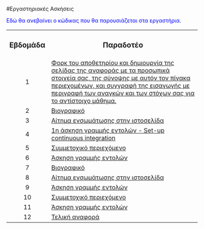 #Εργαστηριακές Ασκήσεις

<span style="color:blue">Εδώ θα ανεβαίνει ο κώδικας που θα παρουσιάζεται στα εργαστήρια.</span>

<table>
  <tbody>
    <tr>
      <td align="center"><h3>Εβδομάδα</h3></td>
      <td align="center"><h3>Παραδοτέο</h3></td>
    </tr>
    <tr>
      <td align="center">1</td>
      <td align="left"><a href="#P1">Φορκ του αποθετηρίου και δημιουργία της σελίδας της αναφοράς με τα προσωπικά στοιχεία σας, της σύνοψης με αυτόν τον πίνακα περιεχομένων, και συγγραφή της εισαγωγής με περιγραφή των αναγκών και των στόχων σας για το αντίστοιχο μάθημα.</a></td>
    </tr>
    <tr>
      <td align="center">2</td>
      <td align="left"><a href="#P2">Βιογραφικό</a></td>
    </tr>
    <tr>
      <td align="center">3</td>
      <td align="left"><a href="#P3">Αίτημα ενσωμάτωσης στην ιστοσελίδα</a></td>
    </tr>
    <tr>
      <td align="center">4</td>
      <td align="left"><a href="#P4">1η άσκηση γραμμής εντολών - Set-up continuous integration</a></td>
    </tr>
    <tr>
      <td align="center">5</td>
      <td align="left"><a href="#P5">Συμμετοχικό περιεχόμενο</a></td>
    </tr>
    <tr>
      <td align="center">6</td>
      <td align="left"><a href="#P6">Άσκηση γραμμής εντολών</a></td>
    </tr>
    <tr>
      <td align="center">7</td>
      <td align="left"><a href="#P7">Βιογραφικό</a></td>
    </tr>
    <tr>
      <td align="center">8</td>
      <td align="left"><a href="#P8">Αίτημα ενσωμάτωσης στην ιστοσελίδα </a></td>
    </tr>
    <tr>
      <td align="center">9</td>
      <td align="left"><a href="#P9">Άσκηση γραμμής εντολών</a></td>
    </tr>
    <tr>
      <td align="center">10</td>
      <td align="left"><a href="#P10">Συμμετοχικό περιεχόμενο</a></td>
    </tr>
    <tr>
      <td align="center">11</td>
      <td align="left"><a href="#P11">Άσκηση γραμμής εντολών</a></td>
    </tr>
    <tr>
      <td align="center">12</td>
      <td align="left"><a href="#P12">Τελική αναφορά</a></td>
    </tr>
  </tbody>
</table>
